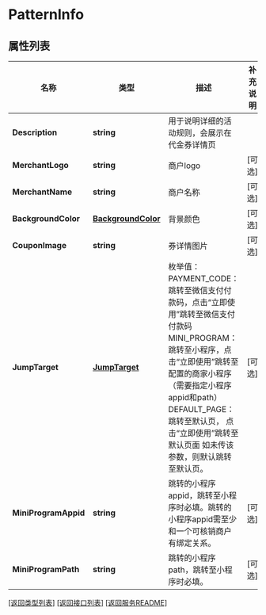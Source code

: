 # PatternInfo

## 属性列表

名称 | 类型 | 描述 | 补充说明
------------ | ------------- | ------------- | -------------
**Description** | **string** | 用于说明详细的活动规则，会展示在代金券详情页 | 
**MerchantLogo** | **string** | 商户logo | [可选] 
**MerchantName** | **string** | 商户名称 | [可选] 
**BackgroundColor** | [**BackgroundColor**](BackgroundColor.md) | 背景颜色 | [可选] 
**CouponImage** | **string** | 券详情图片 | [可选] 
**JumpTarget** | [**JumpTarget**](JumpTarget.md) | 枚举值：PAYMENT_CODE：跳转至微信支付付款码，点击“立即使用”跳转至微信支付付款码 MINI_PROGRAM：跳转至小程序，点击“立即使用”跳转至配置的商家小程序（需要指定小程序appid和path） DEFAULT_PAGE：跳转至默认页， 点击“立即使用”跳转至默认页面  如未传该参数，则默认跳转至默认页。 | [可选] 
**MiniProgramAppid** | **string** | 跳转的小程序appid，跳转至小程序时必填。跳转的小程序appid需至少和一个可核销商户有绑定关系。 | [可选] 
**MiniProgramPath** | **string** | 跳转的小程序path，跳转至小程序时必填。 | [可选] 

[\[返回类型列表\]](README.md#类型列表)
[\[返回接口列表\]](README.md#接口列表)
[\[返回服务README\]](README.md)


